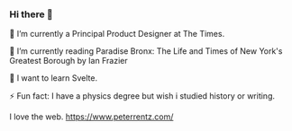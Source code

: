 ### Hi there 👋

🔭 I’m currently a Principal Product Designer at The Times.

🌱 I’m currently reading Paradise Bronx: The Life and Times of New York's Greatest Borough by Ian Frazier

🧰 I want to learn Svelte. 

⚡ Fun fact: I have a physics degree but wish i studied history or writing.

I love the web. https://www.peterrentz.com/

<!--
**peterrentz/peterrentz** is a ✨ _special_ ✨ repository because its `README.md` (this file) appears on your GitHub profile.

Here are some ideas to get you started:

- 🔭 I’m currently working on ...
- 🌱 I’m currently learning ...
- 👯 I’m looking to collaborate on ...
- 🤔 I’m looking for help with ...
- 💬 Ask me about ...
- 📫 How to reach me: ...
- 😄 Pronouns: ...
- ⚡ Fun fact: ...
-->
